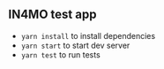 
## IN4MO test app

- `yarn install` to install dependencies
- `yarn start` to start dev server
- `yarn test` to run tests
